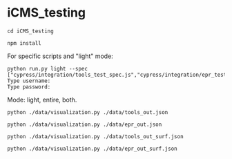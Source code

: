 # iCMS_testing

```terminal
cd iCMS_testing

npm install
```

For specific scripts and "light" mode:
```terminal
python run.py light --spec ["cypress/integration/tools_test_spec.js","cypress/integration/epr_test_spec.js"]
Type username: 
Type password: 
```

Mode: light, entire, both.

```terminal
python ./data/visualization.py ./data/tools_out.json

python ./data/visualization.py ./data/epr_out.json

python ./data/visualization.py ./data/tools_out_surf.json

python ./data/visualization.py ./data/epr_out_surf.json
```
